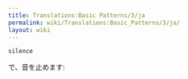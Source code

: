 ```yaml
---
title: Translations:Basic Patterns/3/ja
permalink: wiki/Translations:Basic_Patterns/3/ja/
layout: wiki
---
```


``` Haskell
silence
```

で、音を止めます:
